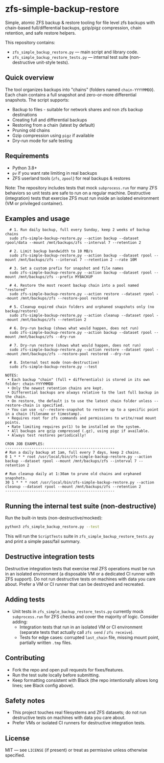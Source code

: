 # zfs-simple-backup-restore

Simple, atomic ZFS backup & restore tooling for file level zfs backups with chain-based full/differential backups, gzip/pigz compression, chain retention, and safe restore helpers.

This repository contains:

- `zfs_simple_backup_restore.py` — main script and library code.
- `zfs_simple_backup_restore_tests.py` — internal test suite (non-destructive unit-style tests).

## Quick overview

The tool organizes backups into "chains" (folders named `chain-YYYYMMDD`). Each chain contains a full snapshot and zero-or-more differential snapshots. The script supports:

- Backup to files - suitable for network shares and non zfs backup destinations
- Creating full and differential backups
- Restoring from a chain (latest by default)
- Pruning old chains
- Gzip compression using `pigz` if available
- Dry-run mode for safe testing

## Requirements

- Python 3.8+
- `pv` if you want rate limiting in real backups
- ZFS userland tools (`zfs`, `zpool`) for real backups & restores

Note: The repository includes tests that mock `subprocess.run` for many ZFS behaviors so unit tests are safe to run on a regular machine. Destructive (integration) tests that exercise ZFS must run inside an isolated environment (VM or privileged container).

## Examples and usage
```
  # 1. Run daily backup, full every Sunday, keep 2 weeks of backup chains
  sudo zfs-simple-backup-restore.py --action backup --dataset rpool/data --mount /mnt/backups/zfs --interval 7 --retention 2

  # 2. Limit backup bandwidth to 10 MB/s
  sudo zfs-simple-backup-restore.py --action backup --dataset rpool --mount /mnt/backups/zfs --interval 7 --retention 2 --rate 10M

  # 3. Set a custom prefix for snapshot and file names
  sudo zfs-simple-backup-restore.py --action backup --dataset rpool --mount /mnt/backups/zfs --prefix MYBACKUP

  # 4. Restore the most recent backup chain into a pool named "restored"
  sudo zfs-simple-backup-restore.py --action restore --dataset rpool --mount /mnt/backups/zfs --restore-pool restored

  # 5. Cleanup expired chain folders and orphaned snapshots only (no backup/restore)
  sudo zfs-simple-backup-restore.py --action cleanup --dataset rpool --mount /mnt/backups/zfs --retention 2

  # 6. Dry-run backup (shows what would happen, does not run)
  sudo zfs-simple-backup-restore.py --action backup --dataset rpool --mount /mnt/backups/zfs --dry-run

  # 7. Dry-run restore (shows what would happen, does not run)
  sudo zfs-simple-backup-restore.py --action restore --dataset rpool --mount /mnt/backups/zfs --restore-pool restored --dry-run

  # 8. Internal test mode (non-destructive)
  sudo zfs-simple-backup-restore.py --test

NOTES:
 • Each backup "chain" (full + differentials) is stored in its own folder: chain-YYYYMMDD
 • Only the newest retention chains are kept.
 • Differential backups are always relative to the last full backup in the chain.
 • On restore, the default is to use the latest chain folder unless --restore-chain is specified.
 • You can use -s/--restore-snapshot to restore up to a specific point in a chain (filename or timestamp).
 • Requires root for zfs commands and permissions to write/read mount points.
 • Rate limiting requires pv(1) to be installed on the system.
 • All backups are gzip compressed (.gz), using pigz if available.
 • Always test restores periodically!

CRON JOB EXAMPLES:
--------------------------------------------------
# Run a daily backup at 1am, full every 7 days, keep 2 chains.
0 1 * * * root /usr/local/bin/zfs-simple-backup-restore.py --action backup --dataset rpool --mount /mnt/backups/zfs --interval 7 --retention 2

# Run cleanup daily at 1:30am to prune old chains and orphaned snapshots.
30 1 * * * root /usr/local/bin/zfs-simple-backup-restore.py --action cleanup --dataset rpool --mount /mnt/backups/zfs --retention 2
--------------------------------------------------
```

## Running the internal test suite (non-destructive)

Run the built-in tests (non-destructive/mocked):

```bash
python3 zfs_simple_backup_restore.py --test
```

This will run the `ScriptTests` suite in `zfs_simple_backup_restore_tests.py` and print a simple pass/fail summary.

## Destructive integration tests

Destructive integration tests that exercise real ZFS operations must be run in an isolated environment (a disposable VM or a dedicated CI runner with ZFS support). Do not run destructive tests on machines with data you care about. Prefer a VM or CI runner that can be destroyed and recreated.

## Adding tests

- Unit tests in `zfs_simple_backup_restore_tests.py` currently mock `subprocess.run` for ZFS checks and cover the majority of logic. Consider adding:
  - Integration tests that run in an isolated VM or CI environment (separate tests that actually call `zfs send` / `zfs receive`).
  - Tests for edge cases: corrupted `last_chain` file, missing mount point, partially written `.tmp` files.

## Contributing

- Fork the repo and open pull requests for fixes/features.
- Run the test suite locally before submitting.
- Keep formatting consistent with Black (the repo intentionally allows long lines; see Black config above).

## Safety notes

- This project touches real filesystems and ZFS datasets; do not run destructive tests on machines with data you care about.
- Prefer VMs or isolated CI runners for destructive integration tests.

## License

MIT — see `LICENSE` (if present) or treat as permissive unless otherwise specified.


